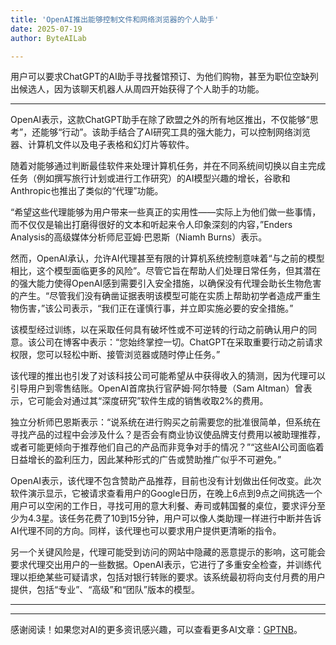 ```yaml
---
title: 'OpenAI推出能够控制文件和网络浏览器的个人助手'
date: 2025-07-19
author: ByteAILab

---
```


用户可以要求ChatGPT的AI助手寻找餐馆预订、为他们购物，甚至为职位空缺列出候选人，因为该聊天机器人从周四开始获得了个人助手的功能。

---
OpenAI表示，这款ChatGPT助手在除了欧盟之外的所有地区推出，不仅能够“思考”，还能够“行动”。该助手结合了AI研究工具的强大能力，可以控制网络浏览器、计算机文件以及电子表格和幻灯片等软件。

随着对能够通过判断最佳软件来处理计算机任务，并在不同系统间切换以自主完成任务（例如撰写旅行计划或进行工作研究）的AI模型兴趣的增长，谷歌和Anthropic也推出了类似的“代理”功能。

“希望这些代理能够为用户带来一些真正的实用性——实际上为他们做一些事情，而不仅仅是输出打磨得很好的文本和听起来令人印象深刻的内容，”Enders Analysis的高级媒体分析师尼亚姆·巴恩斯（Niamh Burns）表示。

然而，OpenAI承认，允许AI代理甚至有限的计算机系统控制意味着“与之前的模型相比，这个模型面临更多的风险”。尽管它旨在帮助人们处理日常任务，但其潜在的强大能力使得OpenAI感到需要引入安全措施，以确保没有代理会助长生物危害的产生。“尽管我们没有确凿证据表明该模型可能在实质上帮助初学者造成严重生物伤害，”该公司表示，“我们正在谨慎行事，并立即实施必要的安全措施。”

该模型经过训练，以在采取任何具有破坏性或不可逆转的行动之前确认用户的同意。该公司在博客中表示：“您始终掌控一切。ChatGPT在采取重要行动之前请求权限，您可以轻松中断、接管浏览器或随时停止任务。”

该代理的推出也引发了对该科技公司可能希望从中获得收入的猜测，因为代理可以引导用户到零售结账。OpenAI首席执行官萨姆·阿尔特曼（Sam Altman）曾表示，它可能会对通过其“深度研究”软件生成的销售收取2%的费用。

独立分析师巴恩斯表示：“说系统在进行购买之前需要您的批准很简单，但系统在寻找产品的过程中会涉及什么？是否会有商业协议使品牌支付费用以被助理推荐，或者可能更倾向于推荐他们自己的产品而非竞争对手的情况？”“这些AI公司面临着日益增长的盈利压力，因此某种形式的广告或赞助推广似乎不可避免。”

OpenAI表示，该代理不包含赞助产品推荐，目前也没有计划做出任何改变。此次软件演示显示，它被请求查看用户的Google日历，在晚上6点到9点之间挑选一个用户可以空闲的工作日，寻找可用的意大利餐、寿司或韩国餐的桌位，要求评分至少为4.3星。该任务花费了10到15分钟，用户可以像人类助理一样进行中断并告诉AI代理不同的方向。同样，该代理也可以要求用户提供更清晰的指令。

另一个关键风险是，代理可能受到访问的网站中隐藏的恶意提示的影响，这可能会要求代理交出用户的一些数据。OpenAI表示，它进行了多重安全检查，并训练代理以拒绝某些可疑请求，包括对银行转账的要求。该系统最初将向支付月费的用户提供，包括“专业”、“高级”和“团队”版本的模型。

---
---
感谢阅读！如果您对AI的更多资讯感兴趣，可以查看更多AI文章：[GPTNB](https://gptnb.com)。